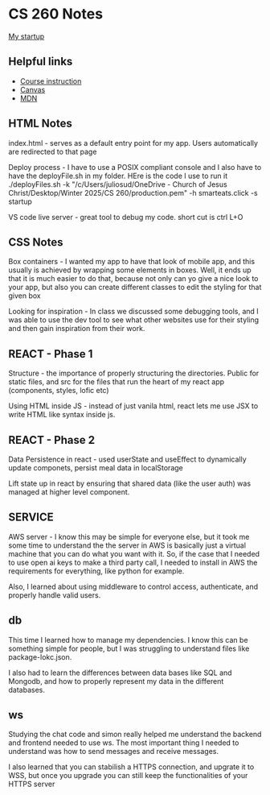 # CS 260 Notes

[My startup](https://simon.cs260.click)

## Helpful links

- [Course instruction](https://github.com/webprogramming260)
- [Canvas](https://byu.instructure.com)
- [MDN](https://developer.mozilla.org)


## HTML Notes
index.html - serves as a default entry point for my app. Users automatically are redirected to that page

Deploy process - I have to use a POSIX compliant console and I also have to have the deployFile.sh in my folder. HEre is the code I use to run it ./deployFiles.sh -k "/c/Users/juliosud/OneDrive - Church of Jesus Christ/Desktop/Winter 2025/CS 260/production.pem" -h smarteats.click -s startup

VS code live server - great tool to debug my code. short cut is ctrl L+O

## CSS Notes

Box containers - I wanted my app to have that look of mobile app, and this usually is achieved by wrapping some elements in boxes. Well, it ends up that it is much easier to do that, because not only can yo give a nice look to your app, but also you can create different classes to edit the styling for that given box

Looking for inspiration - In class we discussed some debugging tools, and I was able to use the dev tool to see what other websites use for their styling and then gain inspiration from their work.

## REACT - Phase 1

Structure - the importance of properly structuring the directories. Public for static files, and src for the files that run the heart of my react app (components, styles, lofic etc)

Using HTML inside JS - instead of just vanila html, react lets me use JSX to write HTML like syntax inside js.

## REACT - Phase 2

Data Persistence in react - used userState and useEffect to dynamically update componets, persist meal data in localStorage

Lift state up in react by ensuring that shared data (like the user auth) was managed at higher level component.

## SERVICE

AWS server - I know this may be simple for everyone else, but it took me some time to understand the the server in AWS is basically just a virtual machine that you can do what you want with it. So, if the case that I needed to use open ai keys to make a third party call, I needed to install in AWS the requirements for everything, like python for example.

Also, I learned about using middleware to control access, authenticate, and properly handle valid users.

## db

This time I learned how to manage my dependencies. I know this can be something simple for people, but I was struggling to understand files like package-lokc.json.

I also had to learn the differences between data bases like SQL and Mongodb, and how to properly represent my data in the different databases. 

## ws

Studying the chat code and simon really helped me understand the backend and frontend needed to use ws. The most important thing I needed to understand was how to send messages and receive messages.

I also learned that you can stabilish a HTTPS connection, and upgrate it to WSS, but once you upgrade you can still keep the functionalities of your HTTPS server